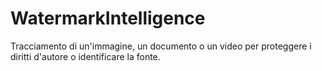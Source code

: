 # WatermarkIntelligence
Tracciamento di un'immagine, un documento o un video per proteggere i diritti d'autore o identificare la fonte.
